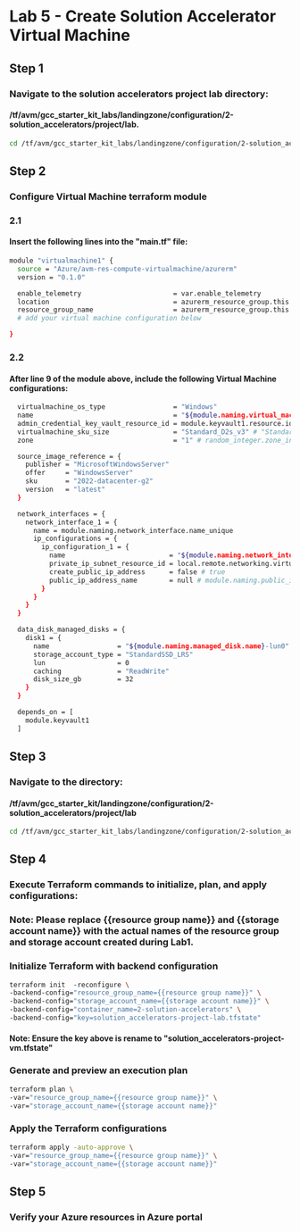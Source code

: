 # Lab 5 - Create Solution Accelerator Virtual Machine
## Step 1
### Navigate to the solution accelerators project lab directory: 
#### /tf/avm/gcc_starter_kit_labs/landingzone/configuration/2-solution_accelerators/project/lab.

```bash
cd /tf/avm/gcc_starter_kit_labs/landingzone/configuration/2-solution_accelerators/project/lab
```

## Step 2
### Configure Virtual Machine terraform module

### 2.1
#### Insert the following lines into the "main.tf" file:

```bash
module "virtualmachine1" {
  source = "Azure/avm-res-compute-virtualmachine/azurerm"
  version = "0.1.0"

  enable_telemetry                       = var.enable_telemetry
  location                               = azurerm_resource_group.this.location
  resource_group_name                    = azurerm_resource_group.this.name
  # add your virtual machine configuration below

}
```

### 2.2
#### After line 9 of the module above, include the following Virtual Machine configurations:

```bash
  virtualmachine_os_type                 = "Windows"
  name                                   = "${module.naming.virtual_machine.name}${random_string.this.result}" 
  admin_credential_key_vault_resource_id = module.keyvault1.resource.id
  virtualmachine_sku_size                = "Standard_D2s_v3" # "Standard_D2s_v3" # "standard_d2_v2" # "Standard_D2s_v3" # "standard_d2_v2" "Standard_D8s_v3" 
  zone                                   = "1" # random_integer.zone_index.result 

  source_image_reference = {
    publisher = "MicrosoftWindowsServer"
    offer     = "WindowsServer"
    sku       = "2022-datacenter-g2"
    version   = "latest"
  }

  network_interfaces = {
    network_interface_1 = {
      name = module.naming.network_interface.name_unique
      ip_configurations = {
        ip_configuration_1 = {
          name                          = "${module.naming.network_interface.name}-ipconfig1"
          private_ip_subnet_resource_id = local.remote.networking.virtual_networks.spoke_project.virtual_subnets.subnets["AppSubnet"].id 
          create_public_ip_address      = false # true
          public_ip_address_name        = null # module.naming.public_ip.name_unique
        }
      }
    }
  }

  data_disk_managed_disks = {
    disk1 = {
      name                 = "${module.naming.managed_disk.name}-lun0"
      storage_account_type = "StandardSSD_LRS"
      lun                  = 0
      caching              = "ReadWrite"
      disk_size_gb         = 32
    }
  }

  depends_on = [
    module.keyvault1
  ]
```

## Step 3
### Navigate to the directory: 
#### /tf/avm/gcc_starter_kit/landingzone/configuration/2-solution_accelerators/project/lab

```bash
cd /tf/avm/gcc_starter_kit_labs/landingzone/configuration/2-solution_accelerators/project/lab
```

## Step 4
### Execute Terraform commands to initialize, plan, and apply configurations:

### Note: Please replace {{resource group name}} and {{storage account name}} with the actual names of the resource group and storage account created during Lab1.

### Initialize Terraform with backend configuration
```bash
terraform init  -reconfigure \
-backend-config="resource_group_name={{resource group name}}" \
-backend-config="storage_account_name={{storage account name}}" \
-backend-config="container_name=2-solution-accelerators" \
-backend-config="key=solution_accelerators-project-lab.tfstate"
```
#### Note: Ensure the key above is rename to "solution_accelerators-project-vm.tfstate"

### Generate and preview an execution plan
```bash
terraform plan \
-var="resource_group_name={{resource group name}}" \
-var="storage_account_name={{storage account name}}" 
```

### Apply the Terraform configurations
```bash
terraform apply -auto-approve \
-var="resource_group_name={{resource group name}}" \
-var="storage_account_name={{storage account name}}" 
```

## Step 5
### Verify your Azure resources in Azure portal

